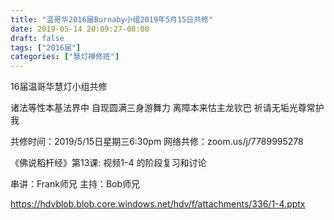```yaml
---
title: "温哥华2016届Burnaby小组2019年5月15日共修"
date: 2019-05-14 20:09:27-08:00
draft: false
tags: ["2016届"]
categories: ["慧灯禅修班"]
---
```

16届温哥华慧灯小组共修

诸法等性本基法界中 
自现圆满三身游舞力
离障本来怙主龙钦巴 
祈请无垢光尊常护我 

共修时间：2019/5/15日星期三6:30pm
网络共修：zoom.us/j/7789995278 

《佛说稻杆经》第13课:  视频1-4 的阶段复习和讨论
 
串讲：Frank师兄
主持：Bob师兄

 https://hdvblob.blob.core.windows.net/hdv/f/attachments/336/1-4.pptx
